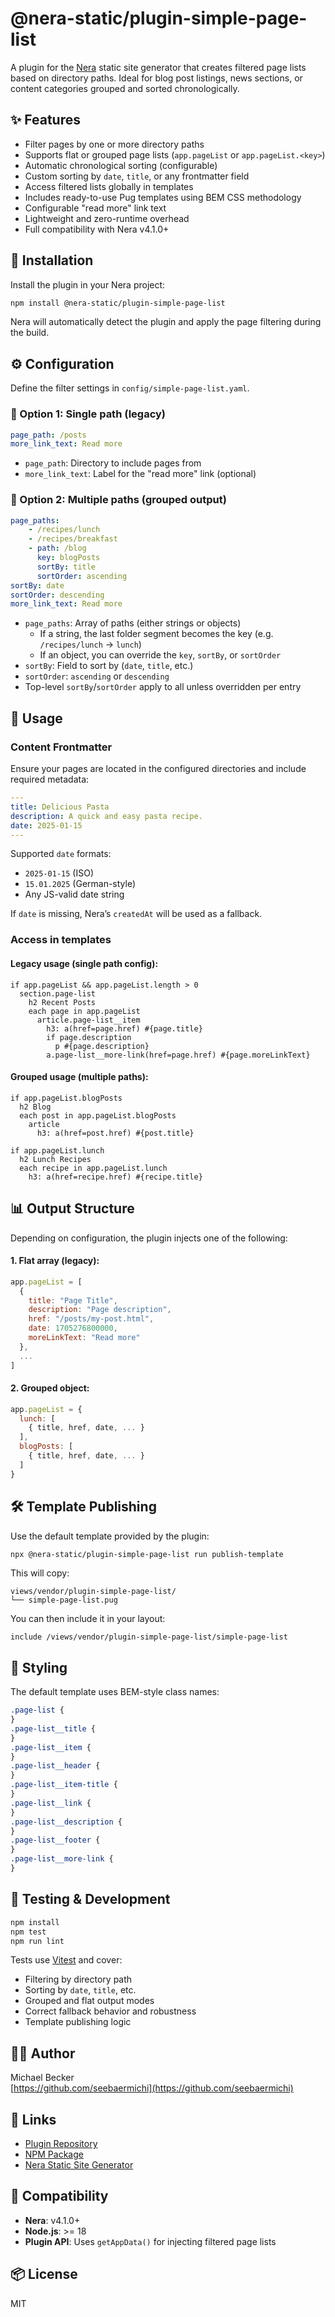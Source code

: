 # @nera-static/plugin-simple-page-list

A plugin for the [Nera](https://github.com/seebaermichi/nera) static site generator that creates filtered page lists based on directory paths. Ideal for blog post listings, news sections, or content categories grouped and sorted chronologically.

## ✨ Features

-   Filter pages by one or more directory paths
-   Supports flat or grouped page lists (`app.pageList` or `app.pageList.<key>`)
-   Automatic chronological sorting (configurable)
-   Custom sorting by `date`, `title`, or any frontmatter field
-   Access filtered lists globally in templates
-   Includes ready-to-use Pug templates using BEM CSS methodology
-   Configurable "read more" link text
-   Lightweight and zero-runtime overhead
-   Full compatibility with Nera v4.1.0+

## 🚀 Installation

Install the plugin in your Nera project:

```bash
npm install @nera-static/plugin-simple-page-list
```

Nera will automatically detect the plugin and apply the page filtering during the build.

## ⚙️ Configuration

Define the filter settings in `config/simple-page-list.yaml`.

### 🔹 Option 1: Single path (legacy)

```yaml
page_path: /posts
more_link_text: Read more
```

-   `page_path`: Directory to include pages from
-   `more_link_text`: Label for the "read more" link (optional)

### 🔹 Option 2: Multiple paths (grouped output)

```yaml
page_paths:
    - /recipes/lunch
    - /recipes/breakfast
    - path: /blog
      key: blogPosts
      sortBy: title
      sortOrder: ascending
sortBy: date
sortOrder: descending
more_link_text: Read more
```

-   `page_paths`: Array of paths (either strings or objects)
    -   If a string, the last folder segment becomes the key (e.g. `/recipes/lunch` → `lunch`)
    -   If an object, you can override the `key`, `sortBy`, or `sortOrder`
-   `sortBy`: Field to sort by (`date`, `title`, etc.)
-   `sortOrder`: `ascending` or `descending`
-   Top-level `sortBy`/`sortOrder` apply to all unless overridden per entry

## 🧩 Usage

### Content Frontmatter

Ensure your pages are located in the configured directories and include required metadata:

```yaml
---
title: Delicious Pasta
description: A quick and easy pasta recipe.
date: 2025-01-15
---
```

Supported `date` formats:

-   `2025-01-15` (ISO)
-   `15.01.2025` (German-style)
-   Any JS-valid date string

If `date` is missing, Nera’s `createdAt` will be used as a fallback.

### Access in templates

#### Legacy usage (single path config):

```pug
if app.pageList && app.pageList.length > 0
  section.page-list
    h2 Recent Posts
    each page in app.pageList
      article.page-list__item
        h3: a(href=page.href) #{page.title}
        if page.description
          p #{page.description}
        a.page-list__more-link(href=page.href) #{page.moreLinkText}
```

#### Grouped usage (multiple paths):

```pug
if app.pageList.blogPosts
  h2 Blog
  each post in app.pageList.blogPosts
    article
      h3: a(href=post.href) #{post.title}
```

```pug
if app.pageList.lunch
  h2 Lunch Recipes
  each recipe in app.pageList.lunch
    h3: a(href=recipe.href) #{recipe.title}
```

## 📊 Output Structure

Depending on configuration, the plugin injects one of the following:

#### 1. Flat array (legacy):

```js
app.pageList = [
  {
    title: "Page Title",
    description: "Page description",
    href: "/posts/my-post.html",
    date: 1705276800000,
    moreLinkText: "Read more"
  },
  ...
]
```

#### 2. Grouped object:

```js
app.pageList = {
  lunch: [
    { title, href, date, ... }
  ],
  blogPosts: [
    { title, href, date, ... }
  ]
}
```

## 🛠️ Template Publishing

Use the default template provided by the plugin:

```bash
npx @nera-static/plugin-simple-page-list run publish-template
```

This will copy:

```
views/vendor/plugin-simple-page-list/
└── simple-page-list.pug
```

You can then include it in your layout:

```pug
include /views/vendor/plugin-simple-page-list/simple-page-list
```

## 🎨 Styling

The default template uses BEM-style class names:

```css
.page-list {
}
.page-list__title {
}
.page-list__item {
}
.page-list__header {
}
.page-list__item-title {
}
.page-list__link {
}
.page-list__description {
}
.page-list__footer {
}
.page-list__more-link {
}
```

## 🧪 Testing & Development

```bash
npm install
npm test
npm run lint
```

Tests use [Vitest](https://vitest.dev) and cover:

-   Filtering by directory path
-   Sorting by `date`, `title`, etc.
-   Grouped and flat output modes
-   Correct fallback behavior and robustness
-   Template publishing logic

## 🧑‍💻 Author

Michael Becker  
[https://github.com/seebaermichi](https://github.com/seebaermichi)

## 🔗 Links

-   [Plugin Repository](https://github.com/seebaermichi/nera-plugin-simple-page-list)
-   [NPM Package](https://www.npmjs.com/package/@nera-static/plugin-simple-page-list)
-   [Nera Static Site Generator](https://github.com/seebaermichi/nera)

## 🧩 Compatibility

-   **Nera**: v4.1.0+
-   **Node.js**: >= 18
-   **Plugin API**: Uses `getAppData()` for injecting filtered page lists

## 📦 License

MIT
